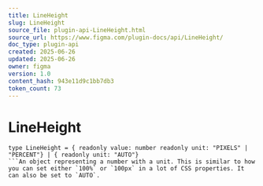 ```yaml
---
title: LineHeight
slug: LineHeight
source_file: plugin-api-LineHeight.html
source_url: https://www.figma.com/plugin-docs/api/LineHeight/
doc_type: plugin-api
created: 2025-06-26
updated: 2025-06-26
owner: figma
version: 1.0
content_hash: 943e11d9c1bb7db3
token_count: 73
---
```

# LineHeight

```
type LineHeight = { readonly value: number readonly unit: "PIXELS" | "PERCENT"} | { readonly unit: "AUTO"}
```An object representing a number with a unit. This is similar to how you can set either `100%` or `100px` in a lot of CSS properties. It can also be set to `AUTO`.